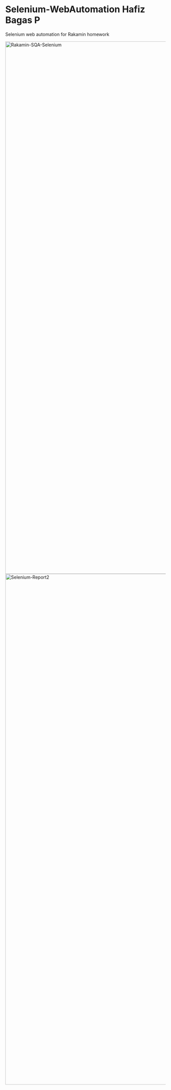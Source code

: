 # Selenium-WebAutomation Hafiz Bagas P
Selenium web automation for Rakamin homework

<img width="1674" alt="Rakamin-SQA-Selenium" src="https://github.com/hafizbagasp/Selenium-WebAutomation/assets/144151544/8a5a9173-5422-4b05-ae4d-538cf15273e8">
<img width="1606" alt="Selenium-Report2" src="https://github.com/hafizbagasp/Selenium-WebAutomation/assets/144151544/ac81f5d3-0e93-4ac4-a781-05e1eae82a21">


